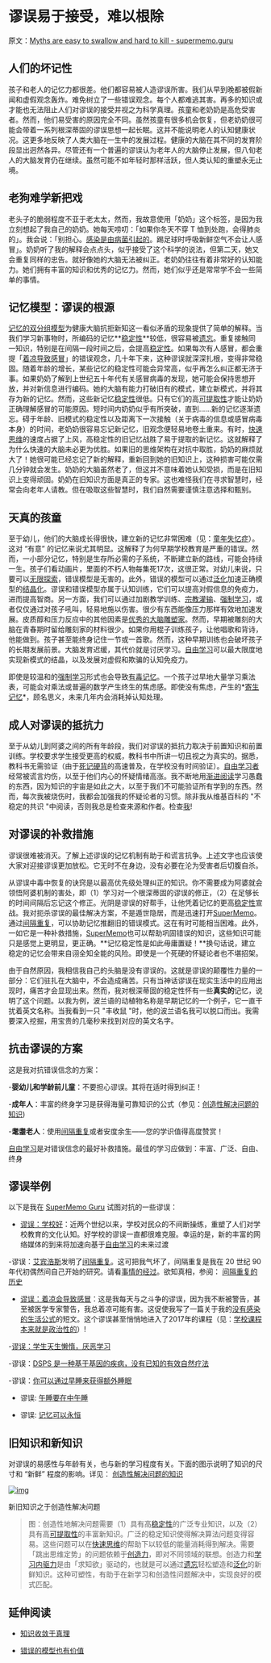 # 谬误易于接受，难以根除

原文：[Myths are easy to swallow and hard to kill - supermemo.guru](https://supermemo.guru/wiki/Myths_are_easy_to_swallow_and_hard_to_kill)

## 人们的坏记性

孩子和老人的记忆力都很差。他们都容易被人造谬误所害。我们从早到晚都被假新闻和虚假观念轰炸。难免树立了一些错误观念。每个人都难逃其害。再多的知识或才能也无法阻止人们对谬误的接受并视之为科学真理。孩童和老奶奶是高危受害者。然而，他们易受害的原因完全不同。虽然孩童有很多机会恢复，但老奶奶很可能会带着一系列根深蒂固的谬误思想一起长眠。这并不能说明老人的认知健康状况。这更多地反映了人类大脑在一生中的发展过程。健康的大脑在其不同的发育阶段显出迥然各异。尽管还有一个普遍的谬误认为老年人的大脑停止发展，但八旬老人的大脑发育仍在继续。虽然可能不如年轻时那样活跃，但人类认知的重塑永无止境。

## 老狗难学新把戏

老头子的脆弱程度不亚于老太太，然而，我故意使用「奶奶」这个标签，是因为我立刻想起了我自己的奶奶。她每天唠叨：「如果你冬天不穿 T 恤到处跑，会得肺炎的」。我会说：「别担心。[感染是由病菌引起的](https://supermemo.guru/wiki/Myth:_We_catch_a_cold_from_cold)。踢足球时呼吸新鲜空气不会让人感冒」。奶奶听了我的解释会点点头，似乎接受了这个科学的说法，但第二天，她又会重复同样的忠告。就好像她的大脑无法被纠正。老奶奶往往有着非常好的认知能力。她们拥有丰富的知识和优秀的记忆力。然而，她们似乎还是常常学不会一些简单的事情。

## 记忆模型：谬误的根源

[记忆的双分组模型](https://supermemo.guru/wiki/Two_component_model_of_memory)为健康大脑抗拒新知这一看似矛盾的现象提供了简单的解释。当我们学习新事物时，所编码的记忆**[稳定性](https://supermemo.guru/wiki/Stability)**较低，很容易被[遗忘](https://supermemo.guru/wiki/Forgetting)。重复接触同一知识，特别是在间隔一段时间之后，会提高[稳定性](https://supermemo.guru/wiki/Stability)。如果每次有人感冒，都会重提「[着凉导致感冒](https://supermemo.guru/wiki/Myth:_We_catch_a_cold_from_cold)」的错误观念，几十年下来，这种谬误就深深扎根，变得非常稳固。随着年龄的增长，某些记忆的稳定性可能会异常高，似乎再怎么纠正都无济于事。如果奶奶了解到上世纪五十年代有关感冒病毒的发现，她可能会保持思想开放，并对新信息进行编码。她的大脑有能力打破旧有的模式，建立新模式，并将其存为新的记忆。然而，这些新记忆[稳定性](https://supermemo.guru/wiki/Stability)很低。只有它们的高[可提取性](https://supermemo.guru/wiki/Retrievability)才能让奶奶正确理解感冒的可能原因。短时间内奶奶似乎有所突破，直到......新的记忆逐渐遗忘。碍于年龄、旧模式的稳定性以及距离下一次接触（关于病毒的信息或感冒病毒本身）的时间，老奶奶很容易忘记新记忆，旧观念便轻易地卷土重来。有时，[快速思维](https://supermemo.guru/wiki/Fast_thinking)的速度占据了上风，高稳定性的旧记忆战胜了易于提取的新记忆。这就解释了为什么快速的大脑未必更为优胜。如果旧的思维架构在对抗中取胜，奶奶的麻烦就大了！她很可能已经忘记了新的解释，重新回到她的旧知识上，这种损害可能仅需几分钟就会发生。奶奶的大脑虽然老了，但这并不意味着她认知受损，而是在旧知识上变得顽固。奶奶在旧知识方面是真正的专家。这也难怪我们在寻求智慧时，经常会向老年人请教。但在吸取这些智慧时，我们自然需要谨慎注意选择和甄别。

## 天真的孩童

至于幼儿，他们的大脑成长得很快，建立新的记忆非常困难（见：[童年失忆症](https://supermemo.guru/wiki/Childhood_amnesia)）。这对 “有意” 的记忆来说尤其明显。这解释了为何早期学校教育是严重的错误。然而，一小部分记忆，特别是生存所必需的子系统，不断建立新的路线，可能会持续一生。孩子们看动画片，里面的不朽人物每集死17次，这很正常。对幼儿来说，只要可以[无限探索](https://supermemo.guru/wiki/On_freedom_of_education_and_freedom_of_information)，错误模型是无害的。此外，错误的模型可以通过[泛化](https://supermemo.guru/wiki/Generalization)加速正确模型的[结晶化](https://supermemo.guru/wiki/Crystallization)。谬误和错误模型亦属于认知训练，它们可以提高对假信息的免疫力，进而提高智商。另一方面，我们可以通过加剧教学训练、[宗教灌输](https://supermemo.guru/wiki/Ban_on_homeschooling)、[强制学习](https://supermemo.guru/wiki/Coercion_in_learning)，或者仅仅通过对孩子吼叫，轻易地施以伤害。很少有东西能像压力那样有效地加速发展。皮质醇和压力反应中的其他因素是[优秀的大脑雕塑家](https://supermemo.guru/wiki/How_baby_brain_does_not_work)。然而，早期被雕刻的大脑在青春期时留给雕刻家的材料很少。如果你用棍子训练孩子，让他唱歌和背诗，他能做到。孩子甚至能终身记住一节或一首歌。然而，这种早期训练也会破坏孩子的长期发展前景。大脑发育迟缓，其代价就是讨厌学习。[自由学习](https://supermemo.guru/wiki/Free_learning)可以最大限度地实现新模式的结晶，以及发展对虚假和欺骗的认知免疫力。

即使是较温和的[强制学习](https://supermemo.guru/wiki/Coercive_learning)形式也会导致[有毒记忆](https://supermemo.guru/wiki/Toxic_memories)。一个孩子过早地大量学习乘法表，可能会对乘法或普遍的数学产生终生的焦虑感。即使没有焦虑，产生的*[寄生记忆](https://supermemo.guru/wiki/Parasitic_memories)*，顾名思义，未来几年内会消耗掉认知处理。

## 成人对谬误的抵抗力

至于从幼儿到阿婆之间的所有年龄段，我们对谬误的抵抗力取决于前置知识和前置训练。学校要求学生接受更高的权威，教科书中所讲一切且视之为真实的。据悉，教科书无需验证（由于[死记硬背](https://supermemo.guru/wiki/Cramming)的高速普及，在学校没有时间验证）。[自由学习者](https://supermemo.guru/wiki/Free_learning)经常被谎言灼伤，以至于他们内心的怀疑情绪高涨。我不断地用[渐进阅读](https://supermemo.guru/wiki/Incremental_reading)学习愚蠢的东西，因为知识的宇宙是如此之大，以至于我们不可能验证所有学到的东西。然而，每次我被烧伤时，我都会加强我的怀疑论者的习惯。除非我从维基百科的 "不稳定的共识 "中阅读，否则我总是检查来源和作者。检查[我](https://supermemo.guru/wiki/Piotr_Wozniak)!

## 对谬误的补救措施

谬误很难被消灭。了解上述谬误的记忆机制有助于和谎言抗争。上述文字也应该使大家对迎接谬误更加放松。它无时不在身边，没有必要在沦为受害者后切腹自杀。

从谬误中毒中恢复的诀窍是以最高优先级处理纠正的知识。你不需要成为阿婆就会领悟阿婆机制的害处，即（1）学习对一个根深蒂固的谬误的修正，（2）在足够长的时间间隔后忘记这个修正。光阴是谬误的好帮手，让他凭着记忆的更高[稳定性](https://supermemo.guru/wiki/Stability)宣战。我对扼杀谬误的最佳解决方案，不是遁世隐居，而是迅速打开[SuperMemo](https://supermemo.guru/wiki/SuperMemo)。通过[间隔重复](https://supermemo.guru/wiki/Spaced_repetition)，可以协助记忆推翻旧的错误模式。这在有时可能相当困难。此外，一如它是一种补救措施，[SuperMemo](https://supermemo.guru/wiki/SuperMemo)也可以帮助巩固错误的知识，这些知识可能只是感觉上更明显，更正确。**记忆稳定性是如此毋庸置疑！**换句话说，建立稳定的记忆会带来自诩全知全能的风险。即使是一个死硬的怀疑论者也不堪招架。

由于自然原因，我相信我自己的头脑是没有谬误的。这就是谬误的颠覆性力量的一部分：它们驻扎在大脑中，不会造成痛苦。只有当神话谬误在现实生活中的应用出现时，痛苦才会显现出来。然而，我对根深蒂固的稳定性怀有一些**真实的**记忆，说明了这个问题。以我为例，波兰语的动植物名称是早期记忆的一个例子，它一直干扰着英文名称。当我看到一只 "丰收鼠 "时，他的波兰语名我可以脱口而出。我需要深入挖掘，用宝贵的几毫秒来找到对应的英文名字。

## 抗击谬误的方案

这是我对抗错误信念的方案：

-**婴幼儿和学龄前儿童**：不要担心谬误。其将在适时得到纠正！

-**成年人**：丰富的终身学习是获得海量可靠知识的公式（参见：[创造性解决问题的知识](https://supermemo.guru/wiki/Knowledge_in_creative_problem_solving))

-**耄耋老人**：使用[间隔重复](https://supermemo.guru/wiki/Spaced_repetition)或者安度余生——您的学识值得高度赞赏！

[自由学习](https://supermemo.guru/wiki/Free_learning)是对错误信念的最好补救措施。最佳的学习应做到：丰富、广泛、自由、终身

## 谬误举例

以下是我在 [SuperMemo Guru](https://supermemo.guru/wiki/SuperMemo_Guru) 试图对抗的一些谬误：

- [谬误：学校好](https://supermemo.guru/wiki/Mythology_that_keeps_the_archaic_school_system_alive)：近两个世纪以来，学校对民众的不间断操练，重塑了人们对学校教育的文化认知。好学校的谬误一直都很难克服。幸运的是，新的丰富的网络媒体的到来将加速向基于[自由学习](https://supermemo.guru/wiki/Free_learning)的未来过渡

-谬误：[艾宾浩斯](https://supermemo.guru/wiki/Ebbinghaus)发明了[间隔重复](https://supermemo.guru/wiki/Spaced_repetition)。这可把我气坏了，间隔重复是我在 20 世纪 90 年代初偶然间自己开始的研究。请看[事情的经过](https://www.supermemo.com/en/blog/did-ebbinghaus-invent-spaced-repetition)。欲知真相，参阅： [间隔重复的历史](https://supermemo.guru/wiki/History_of_spaced_repetition)

- [谬误：着凉会导致感冒](https://supermemo.guru/wiki/Myth:_you_can_catch_a_cold_from_cold)：这是我每天与之斗争的谬误，因为我不断被警告，甚至被医学专家警告，我总着凉可能有害。这促使我写了一篇关于我的[没有感染的生活公式](https://supermemo.guru/wiki/Formula_for_common_cold_prevention)的短文。这个谬误甚至悄悄地进入了2017年的课程（见：[学校课程本来就是政治性的](https://supermemo.guru/wiki/School_curriculum_is_inherently_political)）!

-[谬误：学生天生懒惰，厌恶学习](https://supermemo.guru/wiki/Myth:_Students_are_naturally_lazy_and_do_not_like_to_learn)

-谬误：[DSPS 是一种基于基因的疾病，没有已知的有效自然疗法](https://supermemo.guru/wiki/Curing_DSPS_and_insomnia)

-谬误：[你可以通过早睡来获得额外睡眠](https://supermemo.guru/wiki/How_do_we_fall_asleep%3F)

- 谬误: [午睡要在中午睡](https://supermemo.guru/wiki/Best_time_for_napping)

- 谬误: [记忆可以永恒](https://supermemo.guru/wiki/Forgotten_memories_are_ultimately_lost_for_good)

## 旧知识和新知识

对谬误的易感性与年龄有关，也与新的学习程度有关。下面的图示说明了知识的尺寸和 “新鲜” 程度的影响。详见： [创造性解决问题的知识](https://supermemo.guru/wiki/Knowledge_in_creative_problem_solving)

[![img](https://supermemo.guru/images/thumb/0/0c/Knowledge_in_creative_problem_solving.png/800px-Knowledge_in_creative_problem_solving.png)](https://supermemo.guru/wiki/File:Knowledge_in_creative_problem_solving.png)

新旧知识之于创造性解决问题

> 图：创造性地解决问题需要（1）具有高[稳定性](https://supermemo.guru/wiki/Stability)的广泛专业知识，以及（2）具有高[可提取性](https://supermemo.guru/wiki/Retrievability)的丰富新知识。广泛的稳定知识使得解决算法问题变得容易。这些问题可以在[快速思维](https://supermemo.guru/wiki/Fast_thinking)的帮助下以较低的能量消耗得到解决。需要「跳出思维定势」的问题依赖于[创造力](https://supermemo.guru/wiki/Creativity)，即对不同领域的联想。创造力和[学习内驱力](https://supermemo.guru/wiki/Learn_drive)是由「求知欲」驱动的，也就是可以通过[遗忘](https://supermemo.guru/wiki/Forgetting)轻松塑造和[泛化](https://supermemo.guru/wiki/Generalization)的新鲜知识。这种可塑性，有助于在新学习和创造性问题解决中，实现良好的模式匹配。

## 延伸阅读

- [知识收敛于真理](https://supermemo.guru/wiki/On_freedom_of_education_and_freedom_of_information)

- [错误的模型也有价值](https://supermemo.guru/wiki/Value_of_wrong_models)